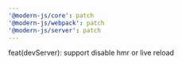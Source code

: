 ```yaml
---
'@modern-js/core': patch
'@modern-js/webpack': patch
'@modern-js/server': patch
---
```


feat(devServer): support disable hmr or live reload
